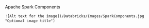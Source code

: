 Apache Spark Components

    ![Alt text for the image](/Databricks/Images/SparkComponents.jpg "Optional image title")
